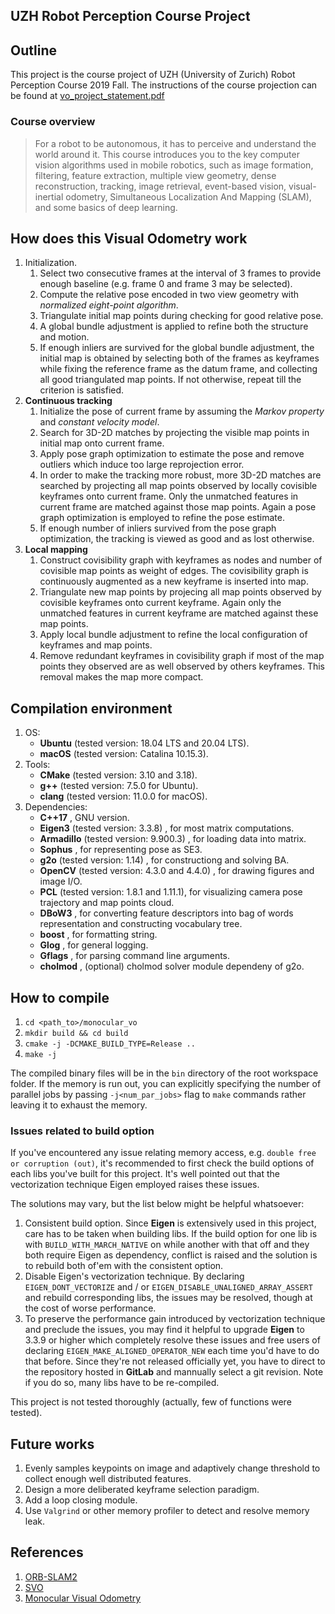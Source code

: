 UZH Robot Perception Course Project
---
## Outline 
This project is the course project of UZH (University of Zurich) Robot Perception Course 2019 Fall. The instructions of the course projection can be found at [vo_project_statement.pdf](./vo_project_statement.pdf)

### Course overview
> For a robot to be autonomous, it has to perceive and understand the world around it. This course introduces you to the key computer vision algorithms used in mobile robotics, such as image formation, filtering, feature extraction, multiple view geometry, dense reconstruction, tracking, image retrieval, event-based vision, visual-inertial odometry, Simultaneous Localization And Mapping (SLAM), and some basics of deep learning.

## How does this Visual Odometry work
1. Initialization. 
	1. Select two consecutive frames at the interval of 3 frames to provide enough baseline (e.g. frame 0 and frame 3 may be selected). 
	2. Compute the relative pose encoded in two view geometry with *normalized eight-point algorithm*.  
	3. Triangulate initial map points during checking for good relative pose.  
	4.  A global bundle adjustment is applied to refine both the structure and motion. 
	5. If enough inliers are survived for the global bundle adjustment, the initial map is obtained by selecting both of the frames as keyframes while fixing the reference frame as the datum frame, and collecting all good triangulated map points. If not otherwise, repeat till the criterion is satisfied.
2. **Continuous tracking**  
	1. Initialize the pose of current frame by assuming the *Markov property* and *constant velocity model*.  
	2. Search for 3D-2D matches by projecting the visible map points in initial map onto current frame. 
	3. Apply pose graph optimization to estimate the pose and remove outliers which induce too large reprojection error. 
	4. In order to make the tracking more robust, more 3D-2D matches are searched by projecting all map points observed by locally covisible keyframes onto current frame. Only the unmatched features in current frame are matched against those map points. Again a pose graph optimization is employed to refine the pose estimate. 
	5. If enough number of inliers survived from the pose graph optimization, the tracking is viewed as good and as lost otherwise.
3. **Local mapping**  
	1. Construct covisibility graph with keyframes as nodes and number of covisible map points as weight of edges. The covisibility graph is continuously augmented as a new keyframe is inserted into map. 
	2. Triangulate new map points by projecing all map points observed by covisible keyframes onto current keyframe. Again only the unmatched features in current keyframe are matched against these map points.  
	3. Apply local bundle adjustment to refine the local configuration of keyframes and map points. 
	4. Remove redundant keyframes in covisibility graph if most of the map points they observed are as well observed by others keyframes. This removal makes the map more compact.

## Compilation environment
1. OS: 
	- **Ubuntu** (tested version: 18.04 LTS and 20.04 LTS). 
	- **macOS**  (tested version: Catalina 10.15.3).
2. Tools:  
	- **CMake** (tested version: 3.10 and 3.18).
	- **g++**   (tested version: 7.5.0 for Ubuntu).
    - **clang** (tested version: 11.0.0 for macOS).
3. Dependencies:
    - **C++17**                                       , GNU version.
    - **Eigen3**    (tested version: 3.3.8)           , for most matrix computations.
    - **Armadillo** (tested version: 9.900.3)         , for loading data into matrix.
    - **Sophus**                                      , for representing pose as SE3.
    - **g2o**       (tested version: 1.14)            , for constructiong and solving BA.
    - **OpenCV**    (tested version: 4.3.0 and 4.4.0) , for drawing figures and image I/O.
    - **PCL**       (tested version: 1.8.1 and 1.11.1), for visualizing camera pose trajectory and map points cloud.
    - **DBoW3**                                       , for converting feature descriptors into bag of words representation and constructing vocabulary tree.
    - **boost**                                       , for formatting string.
    - **Glog**                                        , for general logging.
    - **Gflags**                                      , for parsing command line arguments.
    - **cholmod**                                     , (optional) cholmod solver module dependeny of g2o.

## How to compile
1. `cd <path_to>/monocular_vo`
2. `mkdir build && cd build` 
3. `cmake -j -DCMAKE_BUILD_TYPE=Release ..` 
4. `make -j`

The compiled binary files will be in the `bin` directory of the root workspace folder. If the memory is run out, you can explicitly specifying the number of parallel jobs by passing `-j<num_par_jobs>` flag to `make` commands rather leaving it to exhaust the memory.

### Issues related to build option 
If you've encountered any issue relating memory access, e.g. `double free or corruption (out)`, it's recommended to first check the build options of each libs you've built for this project. It's well pointed out that the vectorization technique Eigen employed raises these issues. 

The solutions may vary, but the list below might be helpful whatsoever: 
1. Consistent build option. Since **Eigen** is extensively used in this project, care has to be taken when building libs. If the build option for one lib is with `BUILD_WITH_MARCH_NATIVE` on while another with that off and they both require Eigen as dependency, conflict is raised and the solution is to rebuild both of'em with the consistent option.
2. Disable Eigen's vectorization technique. By declaring `EIGEN_DONT_VECTORIZE` and / or `EIGEN_DISABLE_UNALIGNED_ARRAY_ASSERT` and rebuild corresponding libs, the issues may be resolved, though at the cost of worse performance.
3. To preserve the performance gain introduced by vectorization technique and preclude the issues, you may find it helpful to upgrade **Eigen** to 3.3.9 or higher which completely resolve these issues and free users of declaring `EIGEN_MAKE_ALIGNED_OPERATOR_NEW` each time you'd have to do that before. Since they're not released officially yet, you have to direct to the repository hosted in **GitLab** and mannually select a git revision. Note if you do so, many libs have to be re-compiled. 

This project is not tested thoroughly (actually, few of functions were tested).

## Future works 
1. Evenly samples keypoints on image and adaptively change threshold to collect enough well distributed features. 
2. Design a more deliberated keyframe selection paradigm.
3. Add a loop closing module. 
4. Use `Valgrind` or other memory profiler to detect and resolve memory leak. 

## References 
1. [ORB-SLAM2](https://github.com/raulmur/ORB_SLAM2)
2. [SVO](https://github.com/uzh-rpg/rpg_svo)
3. [Monocular Visual Odometry](https://github.com/felixchenfy/Monocular-Visual-Odometry)